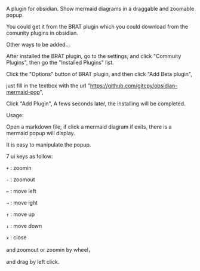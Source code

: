 A plugin for obsidian. Show mermaid diagrams in a draggable and zoomable popup. 

You could get it from the BRAT plugin which you could download from the comunity plugins in obsidian. 

Other ways to be added...

After installed the BRAT plugin, go to the settings, and click "Commuity Plugins", then go the "Installed Plugins" list. 

Click the "Options" button of BRAT plugin, and then click "Add Beta plugin", 

just fill in the textbox with the url "https://github.com/gitcpy/obsidian-mermaid-pop",

Click "Add Plugin", A fews seconds later, the installing will be completed.

Usage:

  Open a markdown file, if click a mermaid diagram if exits, there is a mermaid popup will display.

  It is easy to manipulate the popup. 

  7 ui keys as follow:
  
  <code>+</code> : zoomin
    
  <code>-</code> : zoomout
    
  <code>←</code>  : move left

  <code>→</code>  : move ight
  
  <code>↑</code>  : move up

  <code>↓</code>  : move down

  <code>x</code>  : close
  
  and zoomout or zoomin by wheel， 
  
  and drag by left click.


